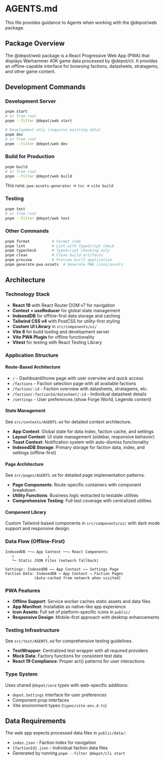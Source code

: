 # AGENTS.md

This file provides guidance to Agents when working with the @depot/web package.

## Package Overview

The @depot/web package is a React Progressive Web App (PWA) that displays Warhammer 40K game data processed by @depot/cli. It provides an offline-capable interface for browsing factions, datasheets, stratagems, and other game content.

## Development Commands

### Development Server
```bash
pnpm start
# or from root
pnpm --filter @depot/web start

# Development only (requires existing data)
pnpm dev
# or from root  
pnpm --filter @depot/web dev
```

### Build for Production
```bash
pnpm build
# or from root
pnpm --filter @depot/web build
```

This runs: `pwa-assets-generator` → `tsc` → `vite build`

### Testing
```bash
pnpm test
# or from root
pnpm --filter @depot/web test
```

### Other Commands
```bash
pnpm format          # Format code
pnpm lint            # Lint with TypeScript check
pnpm typecheck       # TypeScript checking only
pnpm clean           # Clean build artifacts
pnpm preview         # Preview built application
pnpm generate-pwa-assets  # Generate PWA icons/assets
```

## Architecture

### Technology Stack
- **React 19** with React Router DOM v7 for navigation
- **Context + useReducer** for global state management
- **IndexedDB** for offline-first data storage and caching
- **Tailwind CSS v4** with PostCSS for utility-first styling
- **Custom UI Library** in `src/components/ui/`
- **Vite 6** for build tooling and development server
- **Vite PWA Plugin** for offline functionality
- **Vitest** for testing with React Testing Library

### Application Structure

#### Route-Based Architecture
- `/` - Dashboard/home page with user overview and quick access
- `/factions` - Faction selection page with all available factions
- `/faction/:id` - Faction overview with datasheets, stratagems, etc.
- `/faction/:factionId/datasheet/:id` - Individual datasheet details
- `/settings` - User preferences (show Forge World, Legends content)

#### State Management
See `src/contexts/AGENTS.md` for detailed context architecture.

- **App Context**: Global state for data index, faction cache, and settings
- **Layout Context**: UI state management (sidebar, responsive behavior)
- **Toast Context**: Notification system with auto-dismiss functionality
- **IndexedDB Storage**: Primary storage for faction data, index, and settings (offline-first)

#### Page Architecture
See `src/pages/AGENTS.md` for detailed page implementation patterns.

- **Page Components**: Route-specific containers with component breakdown
- **Utility Functions**: Business logic extracted to testable utilities
- **Comprehensive Testing**: Full test coverage with centralized utilities

#### Component Library
Custom Tailwind-based components in `src/components/ui/` with dark mode support and responsive design.

### Data Flow (Offline-First)
```
IndexedDB ──→ App Context ──→ React Components
   ↑               ↓
   └─ Static JSON Files (network fallback)
   
Settings: IndexedDB ←→ App Context ←→ Settings Page
Faction Data: IndexedDB → App Context → Faction Pages
             (Auto-cached from network when visited)
```

### PWA Features
- **Offline Support**: Service worker caches static assets and data files
- **App Manifest**: Installable as native-like app experience
- **Icon Assets**: Full set of platform-specific icons in `public/`
- **Responsive Design**: Mobile-first approach with desktop enhancements

### Testing Infrastructure
See `src/test/AGENTS.md` for comprehensive testing guidelines.

- **TestWrapper**: Centralized test wrapper with all required providers
- **Mock Data**: Factory functions for consistent test data
- **React 19 Compliance**: Proper act() patterns for user interactions

### Type System
Uses shared `@depot/core` types with web-specific additions:
- `depot.Settings` interface for user preferences
- Component prop interfaces
- Vite environment types (`types/vite-env.d.ts`)

## Data Requirements

The web app expects processed data files in `public/data/`:
- `index.json` - Faction index for navigation
- `{factionId}.json` - Individual faction data files
- Generated by running `pnpm --filter @depot/cli start`